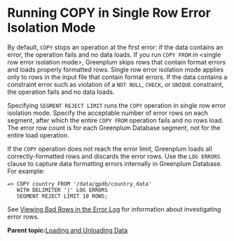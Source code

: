 # Running COPY in Single Row Error Isolation Mode 

By default, `COPY` stops an operation at the first error: if the data contains an error, the operation fails and no data loads. If you run `COPY FROM` in <single row error isolation mode\>, Greenplum skips rows that contain format errors and loads properly formatted rows. Single row error isolation mode applies only to rows in the input file that contain format errors. If the data contains a constraint error such as violation of a `NOT NULL`, `CHECK`, or `UNIQUE` constraint, the operation fails and no data loads.

Specifying `SEGMENT REJECT LIMIT` runs the `COPY` operation in single row error isolation mode. Specify the acceptable number of error rows on each segment, after which the entire `COPY FROM` operation fails and no rows load. The error row count is for each Greenplum Database segment, not for the entire load operation.

If the `COPY` operation does not reach the error limit, Greenplum loads all correctly-formatted rows and discards the error rows. Use the `LOG ERRORS` clause to capture data formatting errors internally in Greenplum Database. For example:

```
=> COPY country FROM '/data/gpdb/country_data' 
   WITH DELIMITER '|' LOG ERRORS
   SEGMENT REJECT LIMIT 10 ROWS;
```

See [Viewing Bad Rows in the Error Log](g-viewing-bad-rows-in-the-error-table-or-error-log.html) for information about investigating error rows.

**Parent topic:**[Loading and Unloading Data](../../load/topics/g-loading-and-unloading-data.html)

